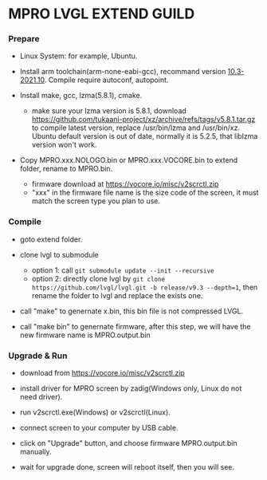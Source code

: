# MPRO LVGL EXTEND GUILD

### Prepare

- Linux System: for example, Ubuntu.

- Install arm toolchain(arm-none-eabi-gcc), recommand version [10.3-2021.10](https://developer.arm.com/-/media/Files/downloads/gnu-rm/10.3-2021.10/gcc-arm-none-eabi-10.3-2021.10-x86_64-linux.tar.bz2?rev=78196d3461ba4c9089a67b5f33edf82a&hash=5631ACEF1F8F237389F14B41566964EC). Compile require autoconf, autopoint.

- Install make, gcc, lzma(5.8.1), cmake.
  - make sure your lzma version is 5.8.1, download https://github.com/tukaani-project/xz/archive/refs/tags/v5.8.1.tar.gz to compile latest version, replace /usr/bin/lzma and /usr/bin/xz. Ubuntu default version is out of date, normally it is 5.2.5, that liblzma version won't work.

- Copy MPRO.xxx.NOLOGO.bin or MPRO.xxx.VOCORE.bin to extend folder, rename to MPRO.bin.
  - firmware download at https://vocore.io/misc/v2scrctl.zip
  - "xxx" in the firmware file name is the size code of the screen, it must match the screen type you plan to use.

### Compile

- goto extend folder.

- clone lvgl to submodule
  - option 1: call `git submodule update --init --recursive`
  - option 2: directly clone lvgl by `git clone https://github.com/lvgl/lvgl.git -b release/v9.3 --depth=1`, then rename the folder to lvgl and replace the exists one.

- call "make" to genernate x.bin, this bin file is not compressed LVGL.

- call "make bin" to genernate firmware, after this step, we will have the new firmware name is MPRO.output.bin

### Upgrade & Run

- download from https://vocore.io/misc/v2scrctl.zip

- install driver for MPRO screen by zadig(Windows only, Linux do not need driver).

- run v2scrctl.exe(Windows) or v2scrctl(Linux).

- connect screen to your computer by USB cable.

- click on "Upgrade" button, and choose firmware MPRO.output.bin manually.

- wait for upgrade done, screen will reboot itself, then you will see.
